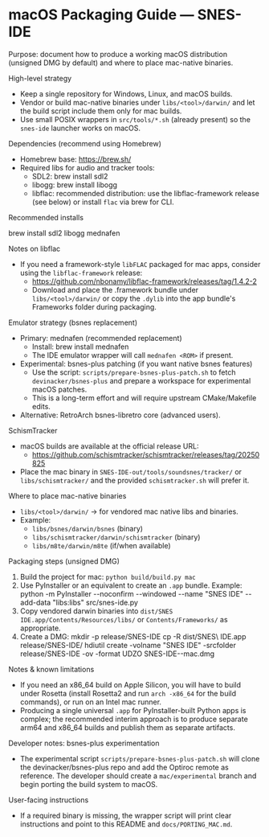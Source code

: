 # macOS Packaging Guide — SNES-IDE

Purpose: document how to produce a working macOS distribution (unsigned DMG by default) and where to place mac-native binaries.

High-level strategy
- Keep a single repository for Windows, Linux, and macOS builds.
- Vendor or build mac-native binaries under `libs/<tool>/darwin/` and let the build script include them only for mac builds.
- Use small POSIX wrappers in `src/tools/*.sh` (already present) so the `snes-ide` launcher works on macOS.

Dependencies (recommend using Homebrew)
- Homebrew base: https://brew.sh/
- Required libs for audio and tracker tools:
  - SDL2: brew install sdl2
  - libogg: brew install libogg
  - libflac: recommended distribution: use the libflac-framework release (see below) or install `flac` via brew for CLI.

Recommended installs

  brew install sdl2 libogg mednafen

Notes on libflac
- If you need a framework-style `libFLAC` packaged for mac apps, consider using the `libflac-framework` release:
  - https://github.com/nbonamy/libflac-framework/releases/tag/1.4.2-2
  - Download and place the .framework bundle under `libs/<tool>/darwin/` or copy the `.dylib` into the app bundle's Frameworks folder during packaging.

Emulator strategy (bsnes replacement)
- Primary: mednafen (recommended replacement)
  - Install: brew install mednafen
  - The IDE emulator wrapper will call `mednafen <ROM>` if present.
- Experimental: bsnes-plus patching (if you want native bsnes features)
  - Use the script: `scripts/prepare-bsnes-plus-patch.sh` to fetch `devinacker/bsnes-plus` and prepare a workspace for experimental macOS patches.
  - This is a long-term effort and will require upstream CMake/Makefile edits.
- Alternative: RetroArch bsnes-libretro core (advanced users).

SchismTracker
- macOS builds are available at the official release URL:
  - https://github.com/schismtracker/schismtracker/releases/tag/20250825
- Place the mac binary in `SNES-IDE-out/tools/soundsnes/tracker/` or `libs/schismtracker/` and the provided `schismtracker.sh` will prefer it.

Where to place mac-native binaries
- `libs/<tool>/darwin/` → for vendored mac native libs and binaries.
- Example:
  - `libs/bsnes/darwin/bsnes` (binary)
  - `libs/schismtracker/darwin/schismtracker` (binary)
  - `libs/m8te/darwin/m8te` (if/when available)

Packaging steps (unsigned DMG)
1. Build the project for mac: `python build/build.py mac`
2. Use PyInstaller or an equivalent to create an `.app` bundle. Example:
   python -m PyInstaller --noconfirm --windowed --name "SNES IDE" --add-data "libs:libs" src/snes-ide.py
3. Copy vendored darwin binaries into `dist/SNES IDE.app/Contents/Resources/libs/` or `Contents/Frameworks/` as appropriate.
4. Create a DMG:
   mkdir -p release/SNES-IDE
   cp -R dist/SNES\ IDE.app release/SNES-IDE/
   hdiutil create -volname "SNES IDE" -srcfolder release/SNES-IDE -ov -format UDZO SNES-IDE-<version>-mac.dmg

Notes & known limitations
- If you need an x86_64 build on Apple Silicon, you will have to build under Rosetta (install Rosetta2 and run `arch -x86_64` for the build commands), or run on an Intel mac runner.
- Producing a single universal `.app` for PyInstaller-built Python apps is complex; the recommended interim approach is to produce separate arm64 and x86_64 builds and publish them as separate artifacts.

Developer notes: bsnes-plus experimentation
- The experimental script `scripts/prepare-bsnes-plus-patch.sh` will clone the devinacker/bsnes-plus repo and add the Optiroc remote as reference. The developer should create a `mac/experimental` branch and begin porting the build system to macOS.

User-facing instructions
- If a required binary is missing, the wrapper script will print clear instructions and point to this README and `docs/PORTING_MAC.md`.

